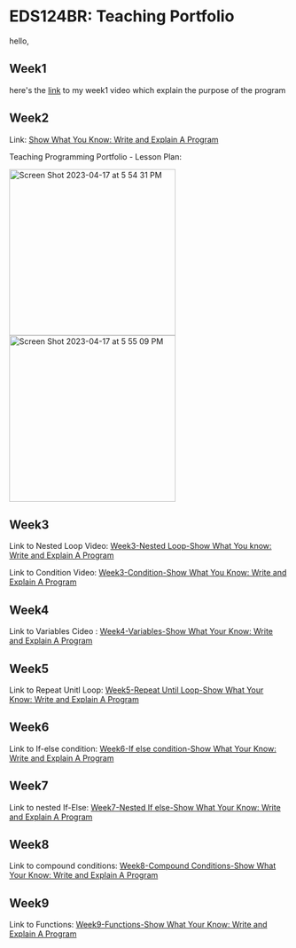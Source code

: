 # EDS124BR: Teaching Portfolio

hello,

## Week1
here's the [link](https://youtu.be/lj7o6aGtZp4) to my week1 video which explain the purpose of the program


## Week2
Link: [Show What You Know: Write and Explain A Program](https://youtu.be/lIB53MY88AQ)  

Teaching Programming Portfolio - Lesson Plan:

<img width="300" alt="Screen Shot 2023-04-17 at 5 54 31 PM" src="https://user-images.githubusercontent.com/97696773/232641412-4b8d4b10-e293-486d-8d2b-9abee4381a26.png">

<img width="300" alt="Screen Shot 2023-04-17 at 5 55 09 PM" src="https://user-images.githubusercontent.com/97696773/232641492-758a768c-3c41-4eff-91ee-af6733a205bd.png">


## Week3
Link to Nested Loop Video: [Week3-Nested Loop-Show What You know: Write and Explain A Program](https://youtu.be/QHCBlD-vEVQ)

Link to Condition Video: [Week3-Condition-Show What You Know: Write and Explain A Program](https://youtu.be/1VcY8wdRduY) 

## Week4
Link to Variables Cideo : [Week4-Variables-Show What Your Know: Write and Explain A Program](https://youtu.be/xdodCVCnFEg)

## Week5
Link to Repeat Unitl Loop: [Week5-Repeat Until Loop-Show What Your Know: Write and Explain A Program](https://youtu.be/oHGVKJithP0)

## Week6
Link to If-else condition: [Week6-If else condition-Show What Your Know: Write and Explain A Program](https://youtu.be/Ky7bvuKhVDI)

## Week7
Link to nested If-Else: [Week7-Nested If else-Show What Your Know: Write and Explain A Program](https://youtu.be/XSDksCF1k5I)

## Week8
Link to compound conditions: [Week8-Compound Conditions-Show What Your Know: Write and Explain A Program](https://youtu.be/wyjBu7oLlWU)


## Week9
Link to Functions: [Week9-Functions-Show What Your Know: Write and Explain A Program](https://youtu.be/2c6Pzs_WLuw)
